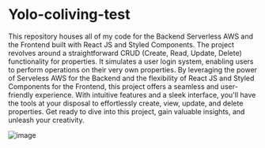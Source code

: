 # Yolo-coliving-test
This repository houses all of my code for the Backend Serverless AWS and the Frontend built with React JS and Styled Components. 
The project revolves around a straightforward CRUD (Create, Read, Update, Delete) functionality for properties. It simulates a user login system, enabling users to perform operations on their very own properties. 
By leveraging the power of Serveless AWS for the Backend and the flexibility of React JS and Styled Components for the Frontend, this project offers a seamless and user-friendly experience. 
With intuitive features and a sleek interface, you'll have the tools at your disposal to effortlessly create, view, update, and delete properties. 
Get ready to dive into this project, gain valuable insights, and unleash your creativity. 

![image](https://github.com/vnevescode/yolo-coliving-test/assets/11055113/bc82bd80-f2ba-45ff-8d5f-a17cabfc5401)
